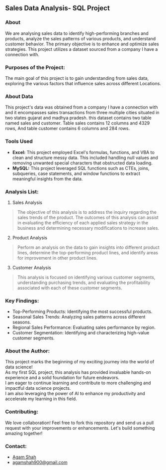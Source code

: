 ##  Sales Data Analysis- SQL Project

### About

We are analysing sales data to identify high-performing branches and products, analyze the sales patterns of various products, and understand customer behavior. The primary objective is to enhance and optimize sales strategies. This project utilizes a dataset sourced from a company I have a connection with.

###  Purposes of the Project:

The main goal of this project is to gain understanding from sales data, exploring the various factors that influence sales across different Locations.

### About Data

This project's data was obtained from a company I have a connection with and it encompasses sales transactions from three multiple cities situated in two states gujarat and madhya pradesh. this dataset contains two table named sales and customer. Table sales contains 12 columns and 4329 rows, And table customer contains 6 columns and 284 rows.

###  Tools Used

* **Excel:** This project employed Excel's formulas, functions, and VBA to clean and structure messy data. This included handling null values and removing unwanted special characters that obstructed data loading. 
* **MySQL:** This project leveraged SQL functions such as CTEs, joins, subqueries, case statements, and window functions to extract meaningful insights from the data.

### Analysis List:

1.	Sales Analysis
   
> The objective of this analysis is to address the inquiry regarding the sales trends of the product. The outcomes of this analysis can assist in evaluating the efficiency of each applied sales strategy in the business and determining necessary modifications to increase sales.

2.	Product Analysis

> Perform an analysis on the data to gain insights into different product lines, determine the top-performing product lines, and identify areas for improvement in other product lines.

3.	Customer Analysis

> This analysis is focused on identifying various customer segments, understanding purchasing trends, and evaluating the profitability associated with each of these customer segments.

###  Key Findings:

* Top-Performing Products: Identifying the most successful products.
* Seasonal Sales Trends: Analyzing sales patterns across different seasons.
* Regional Sales Performance: Evaluating sales performance by region.
* Customer Segmentation: Identifying and characterizing high-value customer segments.

### About the Author:

This project marks the beginning of my exciting journey into the world of data science! <br>
As my first SQL project, this analysis has provided invaluable hands-on experience and a solid foundation for future endeavors. <br>
I am eager to continue learning and contribute to more challenging and impactful data science projects. <br>
I am also leveraging the power of AI to enhance my productivity and accelerate my learning in this field.

###  Contributing:

We love collaboration! Feel free to fork this repository and send us a pull request with your improvements or enhancements. Let's build something amazing together!

###  Contact:

* [Agam Shah](https://www.linkedin.com/in/agam-shah-281182233/)
* agamshah900@gmail.com
